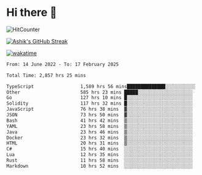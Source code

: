 # Hi there 👋

![HitCounter](https://hits.seeyoufarm.com/api/count/incr/badge.svg?url=https%3A%2F%2Fgithub.com%2Fashrhmn1212%2Fhit-counter)

<!-- ![Contribution Graph](https://github-readme-activity-graph.cyclic.app/graph?username=ashrhmn) -->


<!-- [![Top Langs](https://github-readme-stats.vercel.app/api/top-langs/?username=ashrhmn&layout=compact&theme=synthwave&langs_count=10&card_width=445)](https://github.com/anuraghazra/github-readme-stats) -->

[![Ashik's GitHub Streak](https://github-readme-streak-stats.herokuapp.com/?user=ashrhmn&theme=blood&fire=DD7F1C&background=151515&dates=9f9f9f&border=DD2727)](https://git.io/streak-stats)

<!-- ![Ashik's GitHub stats](https://github-readme-stats.vercel.app/api/?username=ashrhmn&show_icons=true&title_color=fff&icon_color=79ff97&text_color=9f9f9f&bg_color=151515) -->

[![wakatime](https://wakatime.com/badge/user/3df86613-ba63-4631-8e65-0ff18e7becad.svg)](https://wakatime.com/@3df86613-ba63-4631-8e65-0ff18e7becad)

<!--START_SECTION:waka-->

```txt
From: 14 June 2022 - To: 17 February 2025

Total Time: 2,857 hrs 25 mins

TypeScript                 1,589 hrs 56 mins██████████████░░░░░░░░░░░   55.65 %
Other                      585 hrs 23 mins █████░░░░░░░░░░░░░░░░░░░░   20.49 %
Go                         127 hrs 10 mins █░░░░░░░░░░░░░░░░░░░░░░░░   04.45 %
Solidity                   117 hrs 32 mins █░░░░░░░░░░░░░░░░░░░░░░░░   04.11 %
JavaScript                 76 hrs 38 mins  ▓░░░░░░░░░░░░░░░░░░░░░░░░   02.68 %
JSON                       73 hrs 50 mins  ▓░░░░░░░░░░░░░░░░░░░░░░░░   02.58 %
Bash                       41 hrs 42 mins  ▒░░░░░░░░░░░░░░░░░░░░░░░░   01.46 %
YAML                       23 hrs 58 mins  ▒░░░░░░░░░░░░░░░░░░░░░░░░   00.84 %
Java                       23 hrs 46 mins  ▒░░░░░░░░░░░░░░░░░░░░░░░░   00.83 %
Docker                     23 hrs 32 mins  ▒░░░░░░░░░░░░░░░░░░░░░░░░   00.82 %
HTML                       20 hrs 31 mins  ▒░░░░░░░░░░░░░░░░░░░░░░░░   00.72 %
C#                         15 hrs 40 mins  ░░░░░░░░░░░░░░░░░░░░░░░░░   00.55 %
Lua                        12 hrs 35 mins  ░░░░░░░░░░░░░░░░░░░░░░░░░   00.44 %
Rust                       11 hrs 58 mins  ░░░░░░░░░░░░░░░░░░░░░░░░░   00.42 %
Markdown                   10 hrs 52 mins  ░░░░░░░░░░░░░░░░░░░░░░░░░   00.38 %
```

<!--END_SECTION:waka-->


<!--### Most Used Languages
<img src="https://wakatime.com/share/@ashrhmn/24ecb986-5bf8-4607-af7f-0aab08908d8c.png" />

### Favourite Tools
<img src="https://wakatime.com/share/@ashrhmn/f4e08015-f3bc-460a-9228-95a3ba11c604.png" />-->
